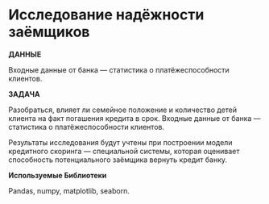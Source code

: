 # Исследование надёжности заёмщиков

**ДАННЫЕ**

Входные данные от банка — статистика о платёжеспособности клиентов.

**ЗАДАЧА**

Разобраться, влияет ли семейное положение и количество детей клиента на факт погашения кредита в срок. Входные данные от банка — статистика о платёжеспособности клиентов.

Результаты исследования будут учтены при построении модели кредитного скоринга — специальной системы, которая оценивает способность потенциального заёмщика вернуть кредит банку.

**Используемые Библиотеки**

Pandas, numpy, matplotlib, seaborn.
